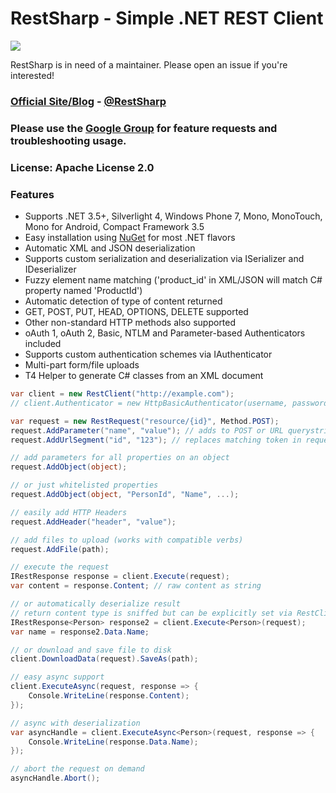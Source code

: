 # RestSharp - Simple .NET REST Client

![](https://ci5.googleusercontent.com/proxy/LSXBIaYndN6I0nqGyXGtKk3-woLLXMUj-UPxpJz6yhn-qUv5qHiIpW-8QczKLztBwl1TYyqlTV-1T4dL3o4lWmaZoy9S15ylU8WC5n-dpKFiwYPvWzIR4EumHgzx0q3ZFVyceR6aj-WfLkFu-LGdrGS1Mm-uW-mrEV7L_8HnfIwj0ASI3Ze0sbmjWoMtEvI6mA1mNYBW3wpeZe-BaHXMbTa84tKXKkZcvJC7-Gdsa8T334auZiRLJ_G2idmmgLafAVW_-WXYbbpTyXXXtv_3C4clLDeIOJSYWK_ll2H95THh-JhVgRCTvlgjKb5I=s0-d-e1-ft#https://camo.githubusercontent.com/b5192c7e6e9b9cd446ae5221b4d86a24dcc38a82/687474703a2f2f69632e706963732e6c6976656a6f75726e616c2e636f6d2f6c6a656e2f33393031393336382f31343833302f31343833305f6f726967696e616c2e6a7067)

RestSharp is in need of a maintainer. Please open an issue if you're interested!

### [Official Site/Blog][1] - [@RestSharp][2]  
### Please use the [Google Group][3] for feature requests and troubleshooting usage.
### License: Apache License 2.0  

### Features

* Supports .NET 3.5+, Silverlight 4, Windows Phone 7, Mono, MonoTouch, Mono for Android, Compact Framework 3.5
* Easy installation using [NuGet](http://nuget.org/packages/RestSharp) for most .NET flavors
* Automatic XML and JSON deserialization
* Supports custom serialization and deserialization via ISerializer and IDeserializer
* Fuzzy element name matching ('product_id' in XML/JSON will match C# property named 'ProductId')
* Automatic detection of type of content returned
* GET, POST, PUT, HEAD, OPTIONS, DELETE supported
* Other non-standard HTTP methods also supported
* oAuth 1, oAuth 2, Basic, NTLM and Parameter-based Authenticators included
* Supports custom authentication schemes via IAuthenticator
* Multi-part form/file uploads
* T4 Helper to generate C# classes from an XML document

```csharp
var client = new RestClient("http://example.com");
// client.Authenticator = new HttpBasicAuthenticator(username, password);

var request = new RestRequest("resource/{id}", Method.POST);
request.AddParameter("name", "value"); // adds to POST or URL querystring based on Method
request.AddUrlSegment("id", "123"); // replaces matching token in request.Resource

// add parameters for all properties on an object
request.AddObject(object);

// or just whitelisted properties
request.AddObject(object, "PersonId", "Name", ...);

// easily add HTTP Headers
request.AddHeader("header", "value");

// add files to upload (works with compatible verbs)
request.AddFile(path);

// execute the request
IRestResponse response = client.Execute(request);
var content = response.Content; // raw content as string

// or automatically deserialize result
// return content type is sniffed but can be explicitly set via RestClient.AddHandler();
IRestResponse<Person> response2 = client.Execute<Person>(request);
var name = response2.Data.Name;

// or download and save file to disk
client.DownloadData(request).SaveAs(path);

// easy async support
client.ExecuteAsync(request, response => {
    Console.WriteLine(response.Content);
});

// async with deserialization
var asyncHandle = client.ExecuteAsync<Person>(request, response => {
    Console.WriteLine(response.Data.Name);
});

// abort the request on demand
asyncHandle.Abort();
```
 
  [1]: http://restsharp.org
  [2]: http://twitter.com/RestSharp
  [3]: http://groups.google.com/group/RestSharp
